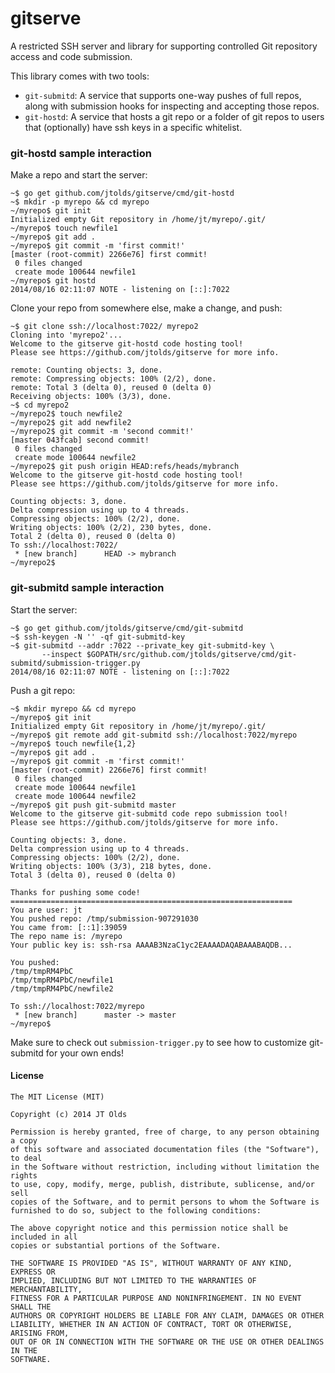 gitserve
=========

A restricted SSH server and library for supporting controlled Git repository
access and code submission.

This library comes with two tools:
 * `git-submitd`: A service that supports one-way pushes of full repos, along
      with submission hooks for inspecting and accepting those repos.
 * `git-hostd`: A service that hosts a git repo or a folder of git repos to
      users that (optionally) have ssh keys in a specific whitelist.

### git-hostd sample interaction

Make a repo and start the server:
```shell
~$ go get github.com/jtolds/gitserve/cmd/git-hostd
~$ mkdir -p myrepo && cd myrepo
~/myrepo$ git init
Initialized empty Git repository in /home/jt/myrepo/.git/
~/myrepo$ touch newfile1
~/myrepo$ git add .
~/myrepo$ git commit -m 'first commit!'
[master (root-commit) 2266e76] first commit!
 0 files changed
 create mode 100644 newfile1
~/myrepo$ git hostd
2014/08/16 02:11:07 NOTE - listening on [::]:7022
```

Clone your repo from somewhere else, make a change, and push:
```shell
~$ git clone ssh://localhost:7022/ myrepo2
Cloning into 'myrepo2'...
Welcome to the gitserve git-hostd code hosting tool!
Please see https://github.com/jtolds/gitserve for more info.

remote: Counting objects: 3, done.
remote: Compressing objects: 100% (2/2), done.
remote: Total 3 (delta 0), reused 0 (delta 0)
Receiving objects: 100% (3/3), done.
~$ cd myrepo2
~/myrepo2$ touch newfile2
~/myrepo2$ git add newfile2
~/myrepo2$ git commit -m 'second commit!'
[master 043fcab] second commit!
 0 files changed
 create mode 100644 newfile2
~/myrepo2$ git push origin HEAD:refs/heads/mybranch
Welcome to the gitserve git-hostd code hosting tool!
Please see https://github.com/jtolds/gitserve for more info.

Counting objects: 3, done.
Delta compression using up to 4 threads.
Compressing objects: 100% (2/2), done.
Writing objects: 100% (2/2), 230 bytes, done.
Total 2 (delta 0), reused 0 (delta 0)
To ssh://localhost:7022/
 * [new branch]      HEAD -> mybranch
~/myrepo2$
```

### git-submitd sample interaction

Start the server:
```shell
~$ go get github.com/jtolds/gitserve/cmd/git-submitd
~$ ssh-keygen -N '' -qf git-submitd-key
~$ git-submitd --addr :7022 --private_key git-submitd-key \
       --inspect $GOPATH/src/github.com/jtolds/gitserve/cmd/git-submitd/submission-trigger.py
2014/08/16 02:11:07 NOTE - listening on [::]:7022
```

Push a git repo:
```shell
~$ mkdir myrepo && cd myrepo
~/myrepo$ git init
Initialized empty Git repository in /home/jt/myrepo/.git/
~/myrepo$ git remote add git-submitd ssh://localhost:7022/myrepo
~/myrepo$ touch newfile{1,2}
~/myrepo$ git add .
~/myrepo$ git commit -m 'first commit!'
[master (root-commit) 2266e76] first commit!
 0 files changed
 create mode 100644 newfile1
 create mode 100644 newfile2
~/myrepo$ git push git-submitd master
Welcome to the gitserve git-submitd code repo submission tool!
Please see https://github.com/jtolds/gitserve for more info.

Counting objects: 3, done.
Delta compression using up to 4 threads.
Compressing objects: 100% (2/2), done.
Writing objects: 100% (3/3), 218 bytes, done.
Total 3 (delta 0), reused 0 (delta 0)

Thanks for pushing some code!
===============================================================
You are user: jt
You pushed repo: /tmp/submission-907291030
You came from: [::1]:39059
The repo name is: /myrepo
Your public key is: ssh-rsa AAAAB3NzaC1yc2EAAAADAQABAAABAQDB...

You pushed:
/tmp/tmpRM4PbC
/tmp/tmpRM4PbC/newfile1
/tmp/tmpRM4PbC/newfile2

To ssh://localhost:7022/myrepo
 * [new branch]      master -> master
~/myrepo$
```

Make sure to check out `submission-trigger.py` to see how to customize
git-submitd for your own ends!


#### License

```plain
The MIT License (MIT)

Copyright (c) 2014 JT Olds

Permission is hereby granted, free of charge, to any person obtaining a copy
of this software and associated documentation files (the "Software"), to deal
in the Software without restriction, including without limitation the rights
to use, copy, modify, merge, publish, distribute, sublicense, and/or sell
copies of the Software, and to permit persons to whom the Software is
furnished to do so, subject to the following conditions:

The above copyright notice and this permission notice shall be included in all
copies or substantial portions of the Software.

THE SOFTWARE IS PROVIDED "AS IS", WITHOUT WARRANTY OF ANY KIND, EXPRESS OR
IMPLIED, INCLUDING BUT NOT LIMITED TO THE WARRANTIES OF MERCHANTABILITY,
FITNESS FOR A PARTICULAR PURPOSE AND NONINFRINGEMENT. IN NO EVENT SHALL THE
AUTHORS OR COPYRIGHT HOLDERS BE LIABLE FOR ANY CLAIM, DAMAGES OR OTHER
LIABILITY, WHETHER IN AN ACTION OF CONTRACT, TORT OR OTHERWISE, ARISING FROM,
OUT OF OR IN CONNECTION WITH THE SOFTWARE OR THE USE OR OTHER DEALINGS IN THE
SOFTWARE.
```
